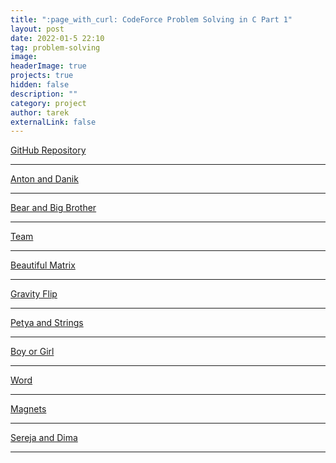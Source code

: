 ```yaml
---
title: ":page_with_curl: CodeForce Problem Solving in C Part 1"
layout: post
date: 2022-01-5 22:10
tag: problem-solving
image: 
headerImage: true
projects: true
hidden: false 
description: ""
category: project
author: tarek
externalLink: false
---
```


[GitHub Repository](https://github.com/tarekfouad97/CodeForce-Problem-Solving)

---

[Anton and Danik](https://codeforces.com/contest/734/problem/A)   

---
[Bear and Big Brother](codeforces.com\contest\791\problem\A)    

---
[Team](https://codeforces.com/contest/231/problem/A)      

---
[Beautiful Matrix](https://codeforces.com/contest/263/problem/A)  

---
[Gravity Flip](https://codeforces.com/contest/405/problem/A)     

---
[Petya and Strings](https://codeforces.com/contest/112/problem/A)  

---
[Boy or Girl](https://codeforces.com/contest/236/problem/A)  

---
[Word]()    

---
[Magnets]() 

---
[Sereja and Dima]()    

---
